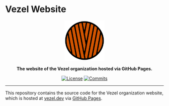 # Vezel Website

<div align="center">
    <img src="vezel.svg"
         width="128" />
</div>

<p align="center">
    <strong>
        The website of the Vezel organization hosted via GitHub Pages.
    </strong>
</p>

<div align="center">

[![License](https://img.shields.io/github/license/vezel-dev/vezel-dev.github.io?color=brown)](LICENSE-0BSD)
[![Commits](https://img.shields.io/github/commit-activity/m/vezel-dev/vezel-dev.github.io/master?label=commits&color=slateblue)](https://github.com/vezel-dev/vezel-dev.github.io/commits/master)

</div>

---

This repository contains the source code for the Vezel organization website,
which is hosted at [vezel.dev](https://vezel.dev) via
[GitHub Pages](https://pages.github.com).
